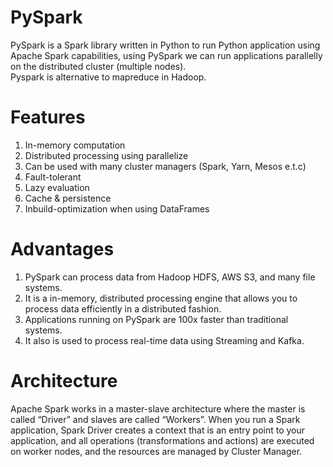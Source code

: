 # PySpark
PySpark is a Spark library written in Python to run Python application using Apache Spark capabilities, using PySpark we can run applications parallelly
on the distributed cluster (multiple nodes).<br>
Pyspark is alternative to mapreduce in Hadoop.<br>
# Features
1. In-memory computation
2. Distributed processing using parallelize
3. Can be used with many cluster managers (Spark, Yarn, Mesos e.t.c)
4. Fault-tolerant
5. Lazy evaluation
6. Cache & persistence
7. Inbuild-optimization when using DataFrames
# Advantages
1.  PySpark can process data from Hadoop HDFS, AWS S3, and many file systems.
2. It is a in-memory, distributed processing engine that allows you to process data efficiently in a distributed fashion.
3. Applications running on PySpark are 100x faster than traditional systems.
4. It also is used to process real-time data using Streaming and Kafka.
# Architecture
Apache Spark works in a master-slave architecture where the master is called “Driver” and slaves are called “Workers”. When you run a Spark application, Spark Driver creates a context that is an entry point to your application,
and all operations (transformations and actions) are executed on worker nodes, and the resources are managed by Cluster Manager.
